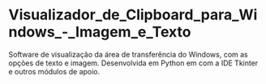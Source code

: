 # Visualizador_de_Clipboard_para_Windows_-_Imagem_e_Texto
Software de visualização da área de transferência do Windows, com as opções de texto e imagem. Desenvolvida em Python em  com a IDE Tkinter e outros módulos de apoio. 
